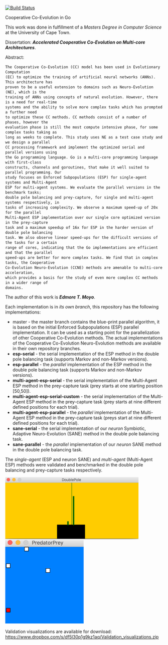 [![Build Status](https://travis-ci.com/edmore/cooperative-coevolution.svg?token=qCqiUCDFN1395pnZuyJY&branch=master)](https://magnum.travis-ci.com/edmore/cooperative-coevolution)

Cooperative Co-Evolution in Go

This work was done in fulfillment of a _Masters Degree in Computer Science_ at the University of Cape Town.

Dissertation: **_Accelerated Cooperative Co-Evolution on Multi-core Architectures_**.

Abstract:

```
The Cooperative Co-Evolution (CC) model has been used in Evolutionary Computation
(EC) to optimize the training of artificial neural networks (ANNs). This architecture has
proven to be a useful extension to domains such as Neuro-Evolution (NE), which is the
training of ANNs using concepts of natural evolution. However, there is a need for real-time
systems and the ability to solve more complex tasks which has prompted a further need
to optimize these CC methods. CC methods consist of a number of phases, however the
evaluation phase is still the most compute intensive phase, for some complex tasks taking as
long as weeks to complete. This study uses NE as a test case study and we design a parallel
CC processing framework and implement the optimized serial and parallel versions using
the Go programming language. Go is a multi-core programming language with first-class
constructs, channels and goroutines, that make it well suited to parallel programming. Our
study focuses on Enforced Subpopulations (ESP) for single-agent systems and Multi-Agent
ESP for multi-agent systems. We evaluate the parallel versions in the benchmark tasks;
double pole balancing and prey-capture, for single and multi-agent systems respectively, in
tasks of increasing complexity. We observe a maximum speed-up of 20x for the parallel
Multi-Agent ESP implementation over our single core optimized version in the prey-capture
task and a maximum speedup of 16x for ESP in the harder version of double pole balancing
task. We also observe linear speed-ups for the difficult versions of the tasks for a certain
range of cores, indicating that the Go implementations are efficient and that the parallel
speed-ups are better for more complex tasks. We find that in complex tasks, the Cooperative
Co-Evolution Neuro-Evolution (CCNE) methods are amenable to multi-core acceleration,
which provides a basis for the study of even more complex CC methods in a wider range of
domains.
```

The author of this work is **_Edmore T. Moyo_**.

Each implementation is in _its own branch_, this repository has the following implementations:

- master - the master branch contains the blue-print parallel algorithm, it is based on the initial Enforced Subpopulations (ESP) parallel implementation. It can be used as a starting point for the parallelization of other Cooperative Co-Evolution methods. The actual implementations of the Cooperative Co-Evolution Neuro-Evolution methods are available in their own repository branches.
- **esp-serial** - the serial implementation of the ESP method in the double pole balancing task (supports Markov and non-Markov versions).
- **esp-parallel** - the _parallel_ implementation of the ESP method in the double pole balancing task  (supports Markov and non-Markov versions).
-  **multi-agent-esp-serial** - the serial implementation of the Multi-Agent ESP method in the prey-capture task (prey starts at one starting position [50,50]).
- **multi-agent-esp-serial-custom** - the serial implementation of the Multi-Agent ESP method in the prey-capture task (prey starts at nine different defined positions for each trial).
- **multi-agent-esp-parallel** - the _parallel_ implementation of the Multi-Agent ESP method in the prey-capture task (preys start at nine different defined positions for each trial).
- **sane-serial** - the serial implementation of our _neuron_ Symbiotic, Adaptive Neuro-Evolution (SANE) method in the double pole balancing task.
- **sane-parallel** - the _parallel_ implementation of our _neuron_ SANE method in the double pole balancing task.


The _single-agent_ (ESP and neuron SANE) and _multi-agent_ (Multi-Agent ESP) methods were validated and benchmarked in the double pole balancing and prey-capture tasks respectively.

<img src="validation_screenshots/validation_esp_serial_2a_cartpole.png" width="425"/> <img src="validation_screenshots/validation_pursuit_evasion.png" width="250"/>

Validation visualizations are available for download: https://www.dropbox.com/s/df5l30p1g9kz1aq/Validation_visualizations.zip
